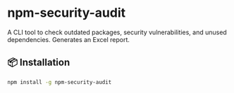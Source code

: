 # npm-security-audit

A CLI tool to check outdated packages, security vulnerabilities, and unused dependencies. Generates an Excel report.

## 📦 Installation

```sh
npm install -g npm-security-audit
